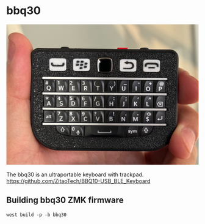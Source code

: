 # bbq30

![bbq30](https://github.com/ZitaoTech/BBQ10-USB_BLE_Keyboard/blob/main/Pics/Q10_1.png)

The bbq30 is an ultraportable keyboard with trackpad. https://github.com/ZitaoTech/BBQ10-USB_BLE_Keyboard

## Building bbq30 ZMK firmware

```
west build -p -b bbq30
```
